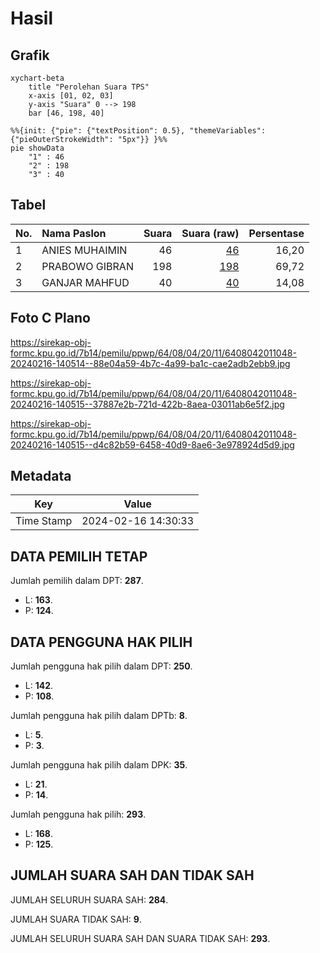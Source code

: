 # Hasil

## Grafik

```mermaid
xychart-beta
    title "Perolehan Suara TPS"
    x-axis [01, 02, 03]
    y-axis "Suara" 0 --> 198
    bar [46, 198, 40]
```

```mermaid
%%{init: {"pie": {"textPosition": 0.5}, "themeVariables": {"pieOuterStrokeWidth": "5px"}} }%%
pie showData
    "1" : 46
    "2" : 198
    "3" : 40
```

## Tabel

| No. | Nama Paslon    | Suara | Suara (raw) | Persentase |
|:--- |:-------------- | -----:| -----------:| ----------:|
| 1   | ANIES MUHAIMIN | 46    | [46][p-1]   | 16,20      |
| 2   | PRABOWO GIBRAN | 198   | [198][p-2]  | 69,72      |
| 3   | GANJAR MAHFUD  | 40    | [40][p-3]   | 14,08      |


[p-1]: https://github.com/gigit-pemilu/pemilu-2024-64-kalimantan-timur/blob/main/pilpres/hitung-suara/sub/64-kalimantan-timur/sub/08-kutai-timur/sub/04-sangatta-utara/sub/2011-singa-gembara/sub/048-tps/sub/paslon-1.txt
[p-2]: https://github.com/gigit-pemilu/pemilu-2024-64-kalimantan-timur/blob/main/pilpres/hitung-suara/sub/64-kalimantan-timur/sub/08-kutai-timur/sub/04-sangatta-utara/sub/2011-singa-gembara/sub/048-tps/sub/paslon-2.txt
[p-3]: https://github.com/gigit-pemilu/pemilu-2024-64-kalimantan-timur/blob/main/pilpres/hitung-suara/sub/64-kalimantan-timur/sub/08-kutai-timur/sub/04-sangatta-utara/sub/2011-singa-gembara/sub/048-tps/sub/paslon-3.txt

## Foto C Plano

https://sirekap-obj-formc.kpu.go.id/7b14/pemilu/ppwp/64/08/04/20/11/6408042011048-20240216-140514--88e04a59-4b7c-4a99-ba1c-cae2adb2ebb9.jpg

https://sirekap-obj-formc.kpu.go.id/7b14/pemilu/ppwp/64/08/04/20/11/6408042011048-20240216-140515--37887e2b-721d-422b-8aea-03011ab6e5f2.jpg

https://sirekap-obj-formc.kpu.go.id/7b14/pemilu/ppwp/64/08/04/20/11/6408042011048-20240216-140515--d4c82b59-6458-40d9-8ae6-3e978924d5d9.jpg


## Metadata

| Key        | Value               |
| ---------- | ------------------- |
| Time Stamp | 2024-02-16 14:30:33 |


## DATA PEMILIH TETAP

Jumlah pemilih dalam DPT: **287**.
 * L: **163**.
 * P: **124**.

## DATA PENGGUNA HAK PILIH

Jumlah pengguna hak pilih dalam DPT: **250**.
 * L: **142**.
 * P: **108**.

Jumlah pengguna hak pilih dalam DPTb: **8**.
 * L: **5**.
 * P: **3**.

Jumlah pengguna hak pilih dalam DPK: **35**.
 * L: **21**.
 * P: **14**.

Jumlah pengguna hak pilih: **293**.
 * L: **168**.
 * P: **125**.

## JUMLAH SUARA SAH DAN TIDAK SAH

JUMLAH SELURUH SUARA SAH: **284**.

JUMLAH SUARA TIDAK SAH: **9**.

JUMLAH SELURUH SUARA SAH DAN SUARA TIDAK SAH: **293**.


